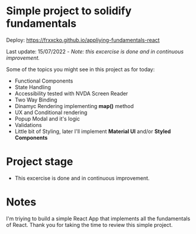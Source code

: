 # Simple project to solidify fundamentals

Deploy: https://frxxcko.github.io/appliying-fundamentals-react

Last update: 15/07/2022 - <i>Note: this excercise is done and in continuous improvement.</i>

Some of the topics you might see in this project as for today:
- Functional Components
- State Handling
- Accessibility tested with NVDA Screen Reader
- Two Way Binding
- Dinamyc Rendering implementing <strong>map()</strong> method
- UX and Conditional rendering
- Popup Modal and it's logic
- Validations
- Little bit of Styling, later I'll implement <strong>Material UI</strong> and/or <strong>Styled Components</strong> 

# Project stage
- This excercise is done and in continuous improvement.

# Notes
I'm triying to build a simple React App that implements all the fundamentals of React. Thank you for taking the time to review this simple project.
